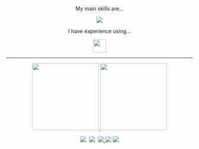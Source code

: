 
<p align="center"> My main skills are... </p>
<p align="center">
  <a href="https://skillicons.dev">
    <img src="https://skillicons.dev/icons?i=js,html,css"/>
  </a>
</p>

<p align="center"> I have experience using... </p>
<p align="center">
  <a href="https://skillicons.dev">
    <img src="https://skillicons.dev/icons?i=sass,java,py,flutter,firebase" height="35px"/>
  </a>
</p>
 
___
<div align="center">
<p align="center">
<a href="https://github.com/minsuhan1">
  <img height="180em" src="https://github-readme-stats-eight-theta.vercel.app/api?username=minsuhan1&show_icons=true&theme=radical&include_all_commits=true&count_private=true"/>
  <img height="180em" src="https://github-readme-stats-eight-theta.vercel.app/api/top-langs/?username=minsuhan1&layout=compact&langs_count=8&theme=radical"/>
</a>
</p>

</div>


<p align="center">
  <a href="https://www.notion.so/HOME-325e1a5d317e4ef9b6555635368480f3?pvs=4"><img src="https://img.shields.io/badge/Notion-000000?style=flat-square&logo=Notion&logoColor=white&link=https://www.notion.so/HOME-325e1a5d317e4ef9b6555635368480f3?pvs=4"/></a>&nbsp
  <a href="https://velog.io/@minsuhan1"><img src="https://img.shields.io/badge/Tech%20Blog-11B48A?style=flat-square&logo=Vimeo&logoColor=white&link=https://velog.io/@minsuhan1"/></a>&nbsp
  <a href="mailto:iamminsuhan@gmail.com"><img src="https://img.shields.io/badge/Gmail-d14836?style=flat-square&logo=Gmail&logoColor=white&link=iamminsuhan@gmail.com"/>
  </a>
  <a href="https://solved.ac/monologue96"><img src="http://mazassumnida.wtf/api/mini/generate_badge?boj=monologue96"/></a>
  <a href="https://hits.seeyoufarm.com"><img src="https://hits.seeyoufarm.com/api/count/incr/badge.svg?url=https%3A%2F%2Fgithub.com%2Fminsuhan1&count_bg=%2379C83D&title_bg=%23555555&icon=github.svg&icon_color=%23E7E7E7&title=hits&edge_flat=false"/></a>
</p>
<br>

<!--
<div align="center">
  <img src="./profile-3d-contrib/profile-green-animate.svg" width=75% height=75% />
</div>

<!--
**minsuhan1/minsuhan1** is a ✨ _special_ ✨ repository because its `README.md` (this file) appears on your GitHub profile.

Here are some ideas to get you started:

- 🔭 I’m currently working on ...
- 🌱 I’m currently learning ...
- 👯 I’m looking to collaborate on ...
- 🤔 I’m looking for help with ...
- 💬 Ask me about ...
- 📫 How to reach me: ...
- 😄 Pronouns: ...
- ⚡ Fun fact: ...
-->
